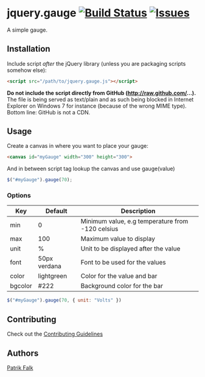 # jquery.gauge [![Build Status](https://travis-ci.org/swehacker/jquery.gauge.svg)](https://travis-ci.org/swehacker/jquery.gauge) [![Issues](http://img.shields.io/github/issues/swehacker/jquery.gauge.svg)]( https://github.com/swehacker/jquery.gauge/issues )
A simple gauge.

## Installation

Include script *after* the jQuery library (unless you are packaging scripts somehow else):

```html
<script src="/path/to/jquery.gauge.js"></script>
```

**Do not include the script directly from GitHub (http://raw.github.com/...).** The file is being served as text/plain and as such being blocked
in Internet Explorer on Windows 7 for instance (because of the wrong MIME type). Bottom line: GitHub is not a CDN.

## Usage

Create a canvas in where you want to place your gauge:

```html
<canvas id="myGauge" width="300" height="300">
```

And in between script tag lookup the canvas and use gauge(value)
```javascript
$("#myGauge").gauge(70);
```

### Options
Key | Default | Description
----|---------|------------
min | 0 | Minimum value, e.g temperature from -120 celsius
max | 100 | Maximum value to display
unit | % | Unit to be displayed after the value
font | 50px verdana | Font to be used for the values
color |  lightgreen | Color for the value and bar
bgcolor | #222 | Background color for the bar

```javascript
$("#myGauge").gauge(70, { unit: "Volts" })
```

## Contributing
Check out the [Contributing Guidelines](CONTRIBUTING.md)

## Authors
[Patrik Falk](https://github.com/swehacker)
